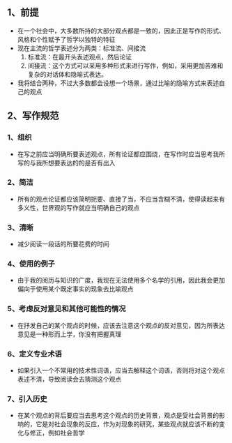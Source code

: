 ## 1、前提
+ 在一个社会中，大多数所持的大部分观点都是一致的，因此正是写作的形式、风格和个性赋予了哲学以独特的特征
+ 现在主流的哲学表述分为两类：标准流、间接流
	1. 标准流：在最开头表述观点，然后论证
	2. 间接流：这个方式可以采用多种形式来进行写作，例如，采用更加苦难和复杂的对话体和隐喻式表达。
+ 我将结合两种，不过大多数都会设想一个场景，通过比喻的隐喻方式来表述自己的观点
## 2、写作规范
### 1、组织
+ 在写之前应当明确所要表述观点，所有论证都应围绕，在写作时应当思考我所写的与我所想要表达的的是否有出入
### 2、简洁
+ 所有的观点论证都应该简明扼要、直接了当，不应当含糊不清，使得读起来有多义性，世界观的写作就应当明确自己的观点
### 3、清晰
+ 减少阅读一段话的所要花费的时间
### 4、使用的例子
+ 由于我的阅历与知识的广度，我现在无法使用多个名学的引用，因此我会更加偏向于使用某个既定事实的现象去比喻观点
### 5、考虑反对意见和其他可能性的情况
+ 在抒发自己的某个观点的时候，应该去注意这个观点的反对意见，因为所表达意见是一种形而上学，你没有把握真理
### 6、定义专业术语
+ 如果引入一个不常用的技术性词语，应当去解释这个词语，否则将对这个观点表述不清，导致阅读会去猜测这个观点
### 7、引入历史
+ 在某个观点的背后要应当去思考这个观点的历史背景，观点是受社会背景的影响的，它是对社会现象的反应，作为对现象的研究，某些观点就应该不断的变化与修正，例如社会哲学
